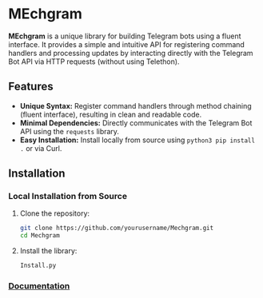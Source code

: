 # MEchgram

**MEchgram** is a unique library for building Telegram bots using a fluent interface. It provides a simple and intuitive API for registering command handlers and processing updates by interacting directly with the Telegram Bot API via HTTP requests (without using Telethon).

## Features

- **Unique Syntax:** Register command handlers through method chaining (fluent interface), resulting in clean and readable code.
- **Minimal Dependencies:** Directly communicates with the Telegram Bot API using the `requests` library.
- **Easy Installation:** Install locally from source using `python3 pip install .` or via Curl.

## Installation

### Local Installation from Source

1. Clone the repository:

   ```bash
   git clone https://github.com/yourusername/Mechgram.git
   cd Mechgram
   ```

2. Install the library:
   ```bash
   Install.py
   ```

### [Documentation]("t.me/MEchgrambot/Documentation")
